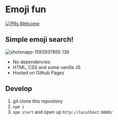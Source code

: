 # Emoji fun

[![PRs Welcome](https://img.shields.io/badge/PRs-welcome-brightgreen.svg?style=flat-square)](http://makeapullrequest.com)

## Simple emoji search!

![shotsnapp-1592937855 136](https://user-images.githubusercontent.com/307676/85444139-55597480-b592-11ea-8c16-e1535b53bbcb.png)

+ No dependencies
+ HTML, CSS and some vanilla JS
+ Hosted on Github Pages

## Develop

1. git clone <repository-url> this repository
2. `npm i`
3. `npm start` and open up `http://localhost:8080/`
